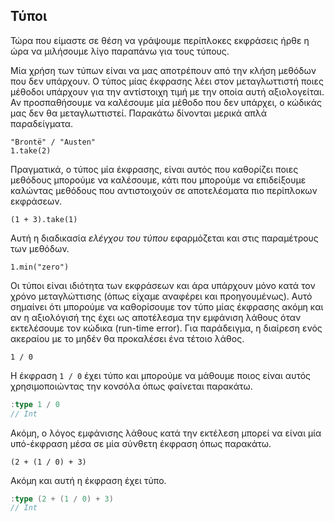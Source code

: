 ## Τύποι

Τώρα που είμαστε σε θέση να γράψουμε περίπλοκες εκφράσεις ήρθε η ώρα να μιλήσουμε λίγο παραπάνω για τους τύπους.

Μία χρήση των τύπων είναι να μας αποτρέπουν από την κλήση μεθόδων που δεν υπάρχουν. Ο τύπος μίας έκφρασης λέει στον μεταγλωττιστή ποιες μέθοδοι υπάρχουν για την αντίστοιχη τιμή με την οποία αυτή αξιολογείται. Αν προσπαθήσουμε να καλέσουμε μία μέθοδο που δεν υπάρχει, ο κώδικάς μας δεν θα μεταγλωττιστεί. Παρακάτω δίνονται μερικά απλά παραδείγματα.

```tut:fail:book
"Brontë" / "Austen"
1.take(2)
```

Πραγματικά, ο τύπος μία έκφρασης, είναι αυτός που καθορίζει ποιες μεθόδους μπορούμε να καλέσουμε, κάτι που μπορούμε να επιδείξουμε καλώντας μεθόδους που αντιστοιχούν σε αποτελέσματα πιο περίπλοκων εκφράσεων.

```tut:fail:book
(1 + 3).take(1)
```

Αυτή η διαδικασία *ελέγχου του τύπου* εφαρμόζεται και στις παραμέτρους των μεθόδων.

```tut:fail:book
1.min("zero")
```

Οι τύποι είναι ιδιότητα των εκφράσεων και άρα υπάρχουν μόνο κατά τον χρόνο μεταγλώττισης (όπως είχαμε αναφέρει και προηγουμένως). Αυτό σημαίνει ότι μπορούμε να καθορίσουμε τον τύπο μίας έκφρασης ακόμη και αν η αξιολόγισή της έχει ως αποτέλεσμα την εμφάνιση λάθους όταν εκτελέσουμε τον κώδικα (run-time error). Για παράδειγμα, η διαίρεση ενός ακεραίου με το μηδέν θα προκαλέσει ένα τέτοιο λάθος.

```tut:fail:book
1 / 0
```

Η έκφραση `1 / 0` έχει τύπο και μπορούμε να μάθουμε ποιος είναι αυτός χρησιμοποιώντας την κονσόλα όπως φαίνεται παρακάτω.

```scala
:type 1 / 0
// Int
```

Ακόμη, ο λόγος εμφάνισης λάθους κατά την εκτέλεση μπορεί να είναι μία υπό-έκφραση μέσα σε μία σύνθετη έκφραση όπως παρακάτω.

```tut:fail:book
(2 + (1 / 0) + 3)
```

Ακόμη και αυτή η έκφραση έχει τύπο.

```scala
:type (2 + (1 / 0) + 3)
// Int
```
